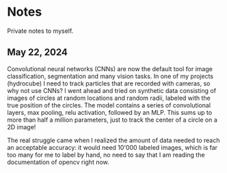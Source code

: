 # Notes

Private notes to myself.

## May 22, 2024

Convolutional neural networks (CNNs) are now the default tool for image classification, segmentation and many vision tasks.
In one of my projects (hydrocube) I need to track particles that are recorded with cameras, so why not use CNNs?
I went ahead and tried on synthetic data consisting of images of circles at random locations and random radii, labeled with the true position of the circles.
The model contains a series of convolutional layers, max pooling, relu activation, followed by an MLP.
This sums up to more than half a million parameters, just to track the center of a circle on a 2D image!

The real struggle came when I realized the amount of data needed to reach an acceptable accuracy: it would need 10'000 labeled images, which is far too many for me to label by hand, no need to say that I am reading the documentation of opencv right now.
